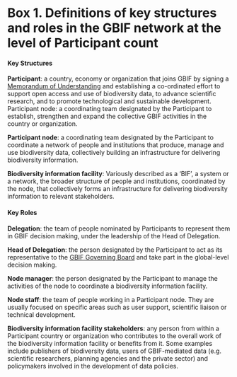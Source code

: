 # Box 1. Definitions of key structures and roles in the GBIF network at the level of Participant count

#### Key Structures 

**Participant**: a country, economy or organization that joins GBIF by signing a [Memorandum of Understanding](https://www.gbif.org/document/80661) and establishing a co-ordinated effort to support open access and use of biodiversity data, to advance scientific research, and to promote technological and sustainable development. Participant node: a coordinating team designated by the Participant to establish, strengthen and expand the collective GBIF activities in the country or organization.

**Participant node**: a coordinating team designated by the Participant to coordinate a network of people and institutions that produce, manage and use biodiversity data, collectively building an infrastructure for delivering biodiversity information.

**Biodiversity information facility**: Variously described as a ‘BIF’, a system or a network, the broader structure of people and institutions, coordinated by the node, that collectively forms an infrastructure for delivering biodiversity information to relevant stakeholders.  

#### Key Roles 

**Delegation**: the team of people nominated by Participants to represent them in GBIF decision making, under the leadership of the Head of Delegation. 

**Head of Delegation**: the person designated by the Participant to act as its representative to the [GBIF Governing Board](https://www.gbif.org/governance) and take part in the global-level decision making. 

**Node manager**: the person designated by the Participant to manage the activities of the node to coordinate a biodiversity information facility. 

**Node staff**: the team of people working in a Participant node. They are usually focused on specific areas such as user support, scientific liaison or technical development.  

**Biodiversity information facility stakeholders**: any person from within a Participant country or organization who contributes to the overall work of the biodiversity information facility or benefits from it. Some examples include publishers of biodiversity data, users of GBIF-mediated data \(e.g. scientific researchers, planning agencies and the private sector\) and policymakers involved in the development of data policies.

